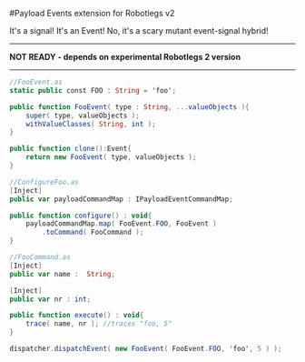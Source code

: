 #Payload Events extension for Robotlegs v2

It's a signal! It's an Event! No, it's a scary mutant event-signal hybrid!

***
__NOT READY - depends on experimental Robotlegs 2 version__
***

```ActionScript
//FooEvent.as
static public const FOO : String = 'foo';

public function FooEvent( type : String, ...valueObjects ){
	super( type, valueObjects );
	withValueClasses( String, int );
}

public function clone():Event{
	return new FooEvent( type, valueObjects );
}
```

```ActionScript
//ConfigureFoo.as
[Inject]
public var payloadCommandMap : IPayloadEventCommandMap;

public function configure() : void{
	payloadCommandMap.map( FooEvent.FOO, FooEvent )
		.toCommand( FooCommand );
}
```

```ActionScript
//FooCommand.as
[Inject]
public var name :  String;

[Inject]
public var nr : int;

public function execute() : void{
	trace( name, nr ); //traces "foo, 5"
}
```

```ActionScript
dispatcher.dispatchEvent( new FooEvent( FooEvent.FOO, 'foo', 5 ) );
```

